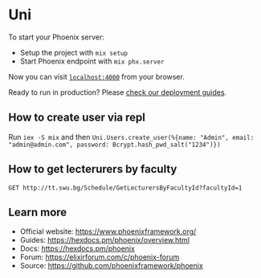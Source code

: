 # Uni

To start your Phoenix server:

  * Setup the project with `mix setup`
  * Start Phoenix endpoint with `mix phx.server`

Now you can visit [`localhost:4000`](http://localhost:4000) from your browser.

Ready to run in production? Please [check our deployment guides](https://hexdocs.pm/phoenix/deployment.html).

## How to create user via repl
Run `iex -S mix` and then `Uni.Users.create_user(%{name: "Admin", email: "admin@admin.com", password: Bcrypt.hash_pwd_salt("1234")})`

## How to get lecterurers by faculty
`GET http://tt.swu.bg/Schedule/GetLecturersByFacultyId?facultyId=1`

## Learn more

  * Official website: https://www.phoenixframework.org/
  * Guides: https://hexdocs.pm/phoenix/overview.html
  * Docs: https://hexdocs.pm/phoenix
  * Forum: https://elixirforum.com/c/phoenix-forum
  * Source: https://github.com/phoenixframework/phoenix
